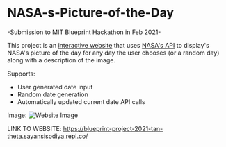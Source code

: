 # NASA-s-Picture-of-the-Day

-Submission to MIT Blueprint Hackathon in Feb 2021-

This project is an [interactive website](https://blueprint-project-2021-tan-theta.sayansisodiya.repl.co/) that uses [NASA's API](https://api.nasa.gov/) to display's NASA's picture of the day for any day the user chooses (or a random day) along with a description of the image.

Supports:
  * User generated date input
  * Random date generation
  * Automatically updated current date API calls
  
 Image: 
 ![Website Image]()

LINK TO WEBSITE: https://blueprint-project-2021-tan-theta.sayansisodiya.repl.co/


